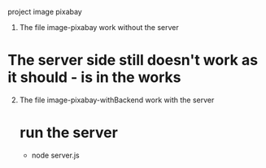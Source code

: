 project image pixabay

1. The file image-pixabay work without the server


# The server side still doesn't work as it should - is in the works
2. The file image-pixabay-withBackend work with the server
    # run the server
    * node server.js